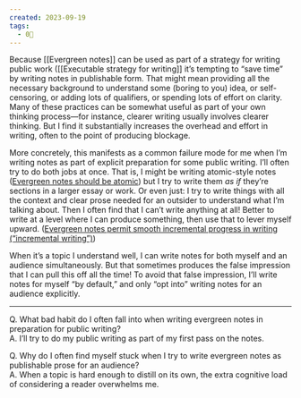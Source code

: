 ```yaml
---
created: 2023-09-19
tags:
  - 0🌲
---
```

Because [[Evergreen notes]] can be used as part of a strategy for writing public work ([[Executable strategy for writing]] it’s tempting to “save time” by writing notes in publishable form. That might mean providing all the necessary background to understand some (boring to you) idea, or self-censoring, or adding lots of qualifiers, or spending lots of effort on clarity. Many of these practices can be somewhat useful as part of your own thinking process—for instance, clearer writing usually involves clearer thinking. But I find it substantially increases the overhead and effort in writing, often to the point of producing blockage.


More concretely, this manifests as a common failure mode for me when I’m writing notes as part of explicit preparation for some public writing. I’ll often try to do both jobs at once. That is, I might be writing atomic-style notes ([Evergreen notes should be atomic](https://notes.andymatuschak.org/zNUaiGAXp21eorsER1Jm9yU)) but I try to write them _as if_ they’re sections in a larger essay or work. Or even just: I try to write things with all the context and clear prose needed for an outsider to understand what I’m talking about. Then I often find that I can’t write anything at all! Better to write at a level where I can produce something, then use that to lever myself upward. ([Evergreen notes permit smooth incremental progress in writing (“incremental writing”)](https://notes.andymatuschak.org/zNqLdKMiTo9EHA9EWYGXs7b))

When it’s a topic I understand well, I can write notes for both myself and an audience simultaneously. But that sometimes produces the false impression that I can pull this off all the time! To avoid that false impression, I’ll write notes for myself “by default,” and only “opt into” writing notes for an audience explicitly.

---

Q. What bad habit do I often fall into when writing evergreen notes in preparation for public writing?  
A. I’ll try to do my public writing as part of my first pass on the notes.

Q. Why do I often find myself stuck when I try to write evergreen notes as publishable prose for an audience?  
A. When a topic is hard enough to distill on its own, the extra cognitive load of considering a reader overwhelms me.